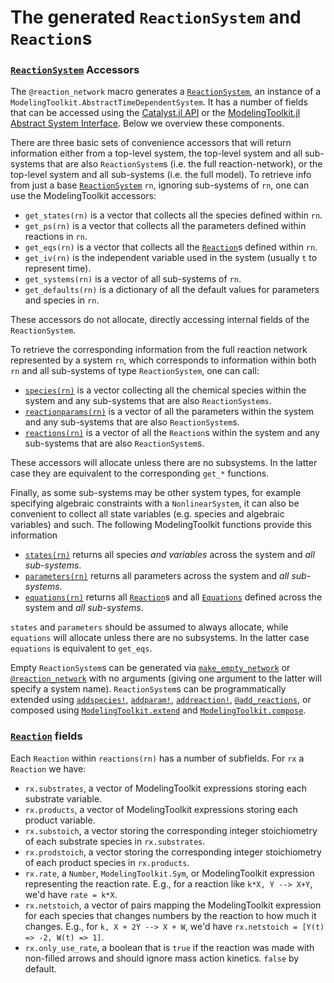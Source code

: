 # The generated `ReactionSystem` and `Reaction`s

### [`ReactionSystem`](@ref) Accessors

The `@reaction_network` macro generates a [`ReactionSystem`](@ref), an instance
of a `ModelingToolkit.AbstractTimeDependentSystem`. It has a number of fields
that can be accessed using the [Catalyst.jl API](@ref) or the
[ModelingToolkit.jl Abstract System
Interface](https://mtk.sciml.ai/dev/basics/AbstractSystem/). Below we overview
these components.

There are three basic sets of convenience accessors that will return information
either from a top-level system, the top-level system and all sub-systems that
are also `ReactionSystem`s (i.e. the full reaction-network), or the top-level
system and all sub-systems (i.e. the full model). To retrieve info from just a
base [`ReactionSystem`](@ref) `rn`, ignoring sub-systems of `rn`, one can use the ModelingToolkit
accessors:

* `get_states(rn)` is a vector that collects all the species defined within
  `rn`. 
* `get_ps(rn)` is a vector that collects all the parameters defined within
  reactions in `rn`. 
* `get_eqs(rn)` is a vector that collects all the [`Reaction`](@ref)s defined
  within `rn`.
* `get_iv(rn)` is the independent variable used in the system (usually `t` to
  represent time).
* `get_systems(rn)` is a vector of all sub-systems of `rn`.
* `get_defaults(rn)` is a dictionary of all the default values for parameters
  and species in `rn`.

These accessors do not allocate, directly accessing internal fields of the
`ReactionSystem`.

To retrieve the corresponding information from the full reaction network
represented by a system `rn`, which corresponds to information within both `rn`
and all sub-systems of type `ReactionSystem`, one can call:

* [`species(rn)`](@ref) is a vector collecting all the chemical species within
  the system and any sub-systems that are also `ReactionSystems`. 
* [`reactionparams(rn)`](@ref) is a vector of all the parameters
  within the system and any sub-systems that are also `ReactionSystem`s.
* [`reactions(rn)`](@ref) is a vector of all the `Reaction`s within the system
  and any sub-systems that are also `ReactionSystem`s.

These accessors will allocate unless there are no subsystems. In the latter case
they are equivalent to the corresponding `get_*` functions.

Finally, as some sub-systems may be other system types, for example specifying
algebraic constraints with a `NonlinearSystem`, it can also be convenient to
collect all state variables (e.g. species and algebraic variables) and such. The
following ModelingToolkit functions provide this information

* [`states(rn)`](@ref) returns all species *and variables* across the system and
  *all sub-systems*.
* [`parameters(rn)`](@ref) returns all parameters across the system and *all
  sub-systems*.
* [`equations(rn)`](@ref) returns all [`Reaction`](@ref)s and all
  [`Equations`](@ref) defined across the system and *all sub-systems*.

`states` and `parameters` should be assumed to always allocate, while
`equations` will allocate unless there are no subsystems. In the latter case
`equations` is equivalent to `get_eqs`.

Empty `ReactionSystem`s can be generated via [`make_empty_network`](@ref) or
[`@reaction_network`](@ref) with no arguments (giving one argument to the latter
will specify a system name). `ReactionSystem`s can be programmatically extended
using [`addspecies!`](@ref), [`addparam!`](@ref), [`addreaction!`](@ref),
[`@add_reactions`](@ref), or composed using [`ModelingToolkit.extend`](@ref) and
[`ModelingToolkit.compose`](@ref).

### [`Reaction`](@ref) fields

Each `Reaction` within `reactions(rn)` has a number of subfields. For `rx` a
`Reaction` we have:
* `rx.substrates`, a vector of ModelingToolkit expressions storing each
  substrate variable.
* `rx.products`, a vector of ModelingToolkit expressions storing each product
  variable.
* `rx.substoich`, a vector storing the corresponding integer stoichiometry of
  each substrate species in `rx.substrates`.
* `rx.prodstoich`, a vector storing the corresponding integer stoichiometry of
  each product species in `rx.products`.
* `rx.rate`, a `Number`, `ModelingToolkit.Sym`, or ModelingToolkit expression
  representing the reaction rate. E.g., for a reaction like `k*X, Y --> X+Y`,
  we'd have `rate = k*X`.
* `rx.netstoich`, a vector of pairs mapping the ModelingToolkit expression for
  each species that changes numbers by the reaction to how much it changes. E.g.,
  for `k, X + 2Y --> X + W`, we'd have `rx.netstoich = [Y(t) => -2, W(t) => 1]`.
* `rx.only_use_rate`, a boolean that is `true` if the reaction was made with
  non-filled arrows and should ignore mass action kinetics. `false` by default.

